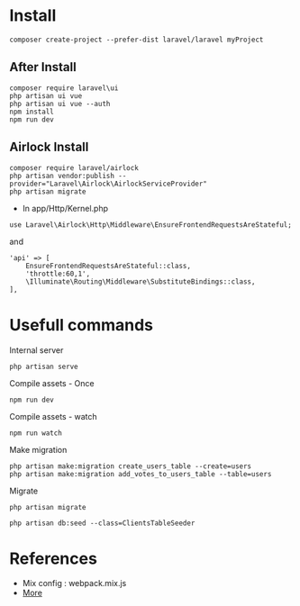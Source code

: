 

# Install

```
composer create-project --prefer-dist laravel/laravel myProject
```

## After Install

```
composer require laravel\ui
php artisan ui vue
php artisan ui vue --auth
npm install
npm run dev
```

## Airlock Install

```
composer require laravel/airlock
php artisan vendor:publish --provider="Laravel\Airlock\AirlockServiceProvider"
php artisan migrate
```

- In app/Http/Kernel.php

```
use Laravel\Airlock\Http\Middleware\EnsureFrontendRequestsAreStateful;
```

and 

```
'api' => [
    EnsureFrontendRequestsAreStateful::class,
    'throttle:60,1',
    \Illuminate\Routing\Middleware\SubstituteBindings::class,
],
```

# Usefull commands

Internal server
```
php artisan serve
```

Compile assets - Once
```
npm run dev
```

Compile assets - watch 
```
npm run watch
```

Make migration
```
php artisan make:migration create_users_table --create=users
php artisan make:migration add_votes_to_users_table --table=users
```

Migrate
```
php artisan migrate
```

```
php artisan db:seed --class=ClientsTableSeeder
```

# References

- Mix config : webpack.mix.js
- [More](https://laravel.com/docs/6.x/mix)

